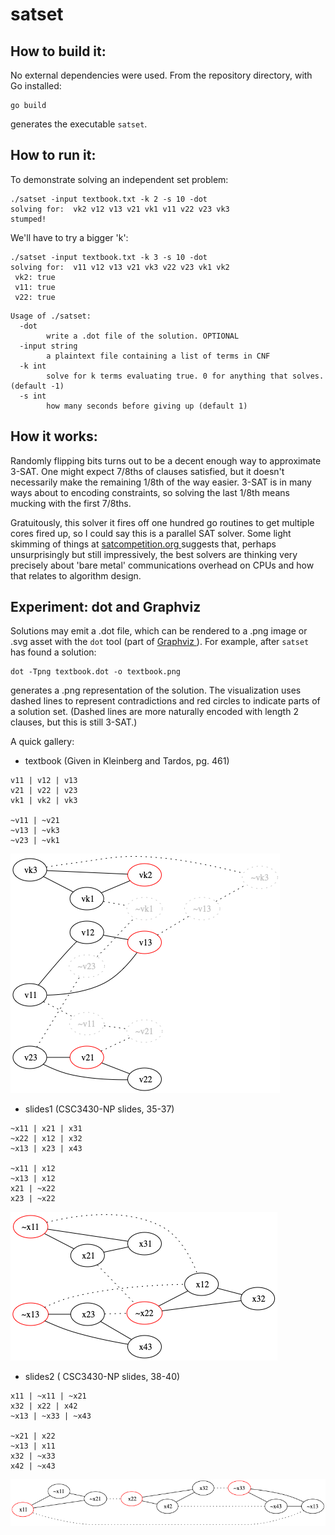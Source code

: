 # satset

## How to build it:
No external dependencies were used. From the repository directory, with Go installed:
```
go build
```
generates the executable `satset`.

## How to run it:

To demonstrate solving an independent set problem:
```
./satset -input textbook.txt -k 2 -s 10 -dot
solving for:  vk2 v12 v13 v21 vk1 v11 v22 v23 vk3
stumped!
```

We'll have to try a bigger 'k':
```
./satset -input textbook.txt -k 3 -s 10 -dot
solving for:  v11 v12 v13 v21 vk3 v22 v23 vk1 vk2
 vk2: true
 v11: true
 v22: true
```

```
Usage of ./satset:
  -dot
    	write a .dot file of the solution. OPTIONAL
  -input string
    	a plaintext file containing a list of terms in CNF
  -k int
    	solve for k terms evaluating true. 0 for anything that solves. (default -1)
  -s int
    	how many seconds before giving up (default 1)
```

## How it works:
Randomly flipping bits turns out to be a decent enough way to approximate 3-SAT. One might expect 7/8ths of clauses satisfied, but it doesn't necessarily make the remaining 1/8th of the way easier. 3-SAT is in many ways about to encoding constraints, so solving the last 1/8th means mucking with the first 7/8ths.

Gratuitously, this solver it fires off one hundred go routines to get multiple cores fired up, so I could say this is a parallel SAT solver. Some light skimming of things at [ satcompetition.org ]( http://www.satcompetition.org ) suggests that, perhaps unsurprisingly but still impressively, the best solvers are thinking very precisely about 'bare metal' communications overhead on CPUs and how that relates to algorithm design.

## Experiment: dot and Graphviz
Solutions may emit a .dot file, which can be rendered to a .png image or .svg asset with the `dot` tool (part of [ Graphviz ]( https://graphviz.org )). For example, after `satset` has found a solution:
```
dot -Tpng textbook.dot -o textbook.png
```
generates a .png representation of the solution. The visualization uses dashed lines to represent contradictions and red circles to indicate parts of a solution set. (Dashed lines are more naturally encoded with length 2 clauses, but this is still 3-SAT.)

A quick gallery:

- textbook (Given in Kleinberg and Tardos, pg. 461)
```
v11 | v12 | v13
v21 | v22 | v23
vk1 | vk2 | vk3

~v11 | ~v21
~v13 | ~vk3
~v23 | ~vk1
```
![ textbook ]( textbook.png?raw=true )

- slides1 (CSC3430-NP slides, 35-37)
```
~x11 | x21 | x31
~x22 | x12 | x32
~x13 | x23 | x43

~x11 | x12
~x13 | x12
x21 | ~x22
x23 | ~x22
```
![ slides1 ]( slides1.png?raw=true )

- slides2 ( CSC3430-NP slides, 38-40)
```
x11 | ~x11 | ~x21
x32 | x22 | x42
~x13 | ~x33 | ~x43

~x21 | x22
~x13 | x11
x32 | ~x33
x42 | ~x43
```
![ slides2 ]( slides2.png?raw=true )